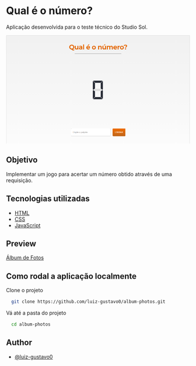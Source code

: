 # Qual é o número?

Aplicação desenvolvida para o teste técnico do Studio Sol.

![Imagem](img/game.png)

## Objetivo

Implementar um jogo para acertar um número obtido através de uma requisição.

## Tecnologias utilizadas

- [HTML](https://developer.mozilla.org/pt-BR/docs/Web/HTML)
- [CSS](https://developer.mozilla.org/pt-BR/docs/Web/CSS)
- [JavaScript](https://developer.mozilla.org/pt-BR/docs/Web/JavaScript)

## Preview

[Álbum de Fotos](https://album-photos-app.netlify.app/)

## Como rodal a aplicação localmente

Clone o projeto

```bash
  git clone https://github.com/luiz-gustavo0/album-photos.git
```

Vá até a pasta do projeto

```bash
  cd album-photos
```

## Author

- [@luiz-gustavo0](https://linkedin.com/in/luiz-gustavo0)
